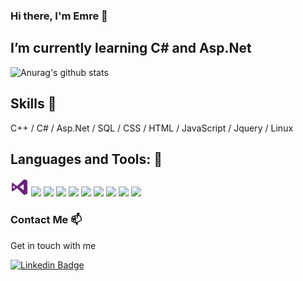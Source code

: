 ### Hi there, I'm Emre 👋

## I’m currently learning C# and Asp.Net


<!--
**emre2548/emre2548** is a ✨ _special_ ✨ repository because its `README.md` (this file) appears on your GitHub profile.

Here are some ideas to get you started:

- 🔭 I’m currently working on ...
- 🌱 I’m currently learning ...
- 👯 I’m looking to collaborate on ...
- 🤔 I’m looking for help with ...
- 💬 Ask me about ...
- 📫 How to reach me: ...
- 😄 Pronouns: ...
- ⚡ Fun fact: ...
-->
![Anurag's github stats](https://github-readme-stats.vercel.app/api?username=emre2548&theme=blue-green)

<!-- (https://github.com/emre2548/github-readme-stats) -->

## Skills 📝

C++ / C# / Asp.Net / SQL / CSS / HTML / JavaScript / Jquery / Linux 



## Languages and Tools: 🧠

<code><a href="https://visualstudio.microsoft.com/en/" target="_blank"><img height="30" src="https://github.com/gilbarbara/logos/blob/master/logos/visual-studio.svg"></a></code>
<code><a href="https://visualstudio.microsoft.com/en/" target="_blank"><img height="30" src="https://www.vectorlogo.zone/logos/visualstudio_code/visualstudio_code-icon.svg"></a></code>
<code><a href="https://ubuntu.com/" target="_blank"><img height="30" src="https://www.vectorlogo.zone/logos/ubuntu/ubuntu-ar21.svg"></a></code>
<code><a href="https://getfedora.org/en/" target="_blank"><img height="30" src="https://www.vectorlogo.zone/logos/getfedora/getfedora-icon.svg"></a></code>
<code><a href="https://github.com" target="_blank"><img height="30" src="https://www.vectorlogo.zone/logos/github/github-tile.svg"></a></code>
<code><a href="https://www.javascript.com/" target="_blank"><img height="30" src="https://www.vectorlogo.zone/logos/javascript/javascript-vertical.svg"></a></code>
<code><a href="https://jquery.com/" target="_blank"><img height="30" src="https://www.vectorlogo.zone/logos/jquery/jquery-horizontal.svg"></a></code>
<code><a href="https://getbootstrap.com/" target="_blank"><img height="30" src="https://www.vectorlogo.zone/logos/getbootstrap/getbootstrap-ar21.svg"></a></code>
<code><a href="#" target="_blank"><img height="30" src="https://www.vectorlogo.zone/logos/w3_html5/w3_html5-icon.svg"></a></code>
<code><a href="https://www.virtualbox.org/" target="_blank"><img height="30" src="https://www.vectorlogo.zone/logos/virtualbox/virtualbox-ar21.svg"></a></code>


### Contact Me 📫

Get in touch with me

[![Linkedin Badge](https://img.shields.io/badge/emredemir-follow%20on%20linkedin-blue?style=for-the-badge&logo=linkedin)](https://www.linkedin.com/in/emre-demir-/)


